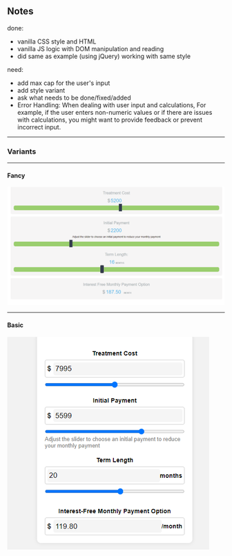 ## Notes

done:
- vanilla CSS style and HTML
- vanilla JS logic with  DOM manipulation and reading
- did same as example (using jQuery) working with same style

need:
- add max cap for the user's input
- add style variant
- ask what needs to be done/fixed/added
- Error Handling: When dealing with user input and calculations,  For example, if the user enters non-numeric values or if there are issues with calculations, you might want to provide feedback or prevent incorrect input.
___
### Variants
---
#### Fancy 
![](./docs/jQueryStyle.png)
___
#### Basic
![](./docs/BasicStyle.png)
